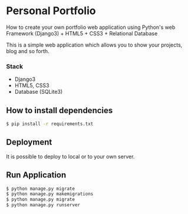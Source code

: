# Personal Portfolio
How to create your own portfolio web application using Python's web Framework (Django3) + HTML5 + CSS3 + Relational Database

This is a simple web application which allows you to show your projects, blog and so forth. 

### Stack

- Django3
- HTML5, CSS3
- Database (SQLite3)

## How to install dependencies

```bash
$ pip install -r requirements.txt
```

## Deployment

It is possible to deploy to local or to your own server.

## Run Application
```bash
$ python manage.py migrate
$ python manage.py makemigrations
$ python manage.py migrate
$ python manage.py runserver
```
